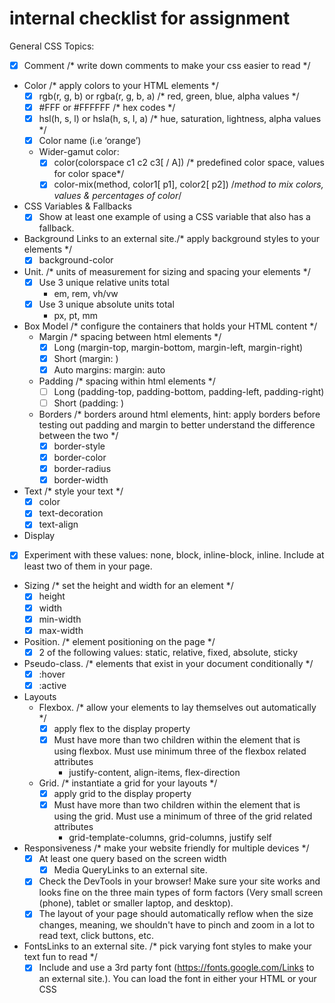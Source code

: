 # internal checklist for assignment 
General CSS Topics: 

- [x] Comment /* write down comments to make your css easier to read */
- Color                                               /* apply colors to your HTML elements */
  - [x] rgb(r, g, b) or rgba(r, g, b, a)     /* red, green, blue, alpha values */
  - [x] #FFF or #FFFFFF                    /* hex codes */
  - [x] hsl(h, s, l) or hsla(h, s, l, a)       /* hue, saturation, lightness, alpha values */
  - [x] Color name (i.e ‘orange’)
  - Wider-gamut color:
    - [x] color(colorspace c1 c2 c3[ / A])     /* predefined color space, values for color space*/
    - [x] color-mix(method, color1[ p1], color2[ p2])   /*method to mix colors, values & percentages of color*/
- CSS Variables & Fallbacks
  - [x] Show at least one example of using a CSS variable that also has a fallback. 
- Background    Links to an external site./* apply background styles to your elements */
  - [x] background-color

- Unit.     /* units of measurement for sizing and spacing your elements */
  - [x] Use 3 unique relative units total
    - em, rem, vh/vw
  - [x] Use 3 unique absolute units total
    - px, pt, mm
- Box Model    /* configure the containers that holds your HTML content */
  - Margin     /* spacing between html elements */
    - [x] Long (margin-top, margin-bottom, margin-left, margin-right)
    - [x] Short (margin: <top> <right> <bottom> <left>)
    - [x] Auto margins: margin: auto
  - Padding     /* spacing within html elements */
    - [ ] Long (padding-top, padding-bottom, padding-left, padding-right)
    - [ ] Short (padding: <top> <right> <bottom> <left>)
  - Borders     /* borders around html elements, hint: apply borders before testing out padding and margin to better understand the difference between the two */
    - [x] border-style
    - [x] border-color
    - [x] border-radius
    - [x] border-width
- Text     /* style your text */
  - [x] color
  - [x] text-decoration
  - [x] text-align
- Display
- [x] Experiment with these values: none, block, inline-block, inline. Include at least two of them in your page.
- Sizing     /* set the height and width for an element */
  - [x] height
  - [x] width
  - [x] min-width    
  - [x] max-width
- Position.     /* element positioning on the page */
  - [x] 2 of the following values: static, relative, fixed, absolute, sticky
- Pseudo-class.     /* elements that exist in your document conditionally */
  - [x] :hover
  - [x] :active
- Layouts
  - Flexbox.   /* allow your elements to lay themselves out automatically */
    - [x] apply flex to the display property
    - [x] Must have more than two children within the element that is using flexbox. Must use minimum three of the flexbox related attributes
      - justify-content, align-items, flex-direction
  - Grid.        /* instantiate a grid for your layouts */
    - [x] apply grid to the display property
    - [x] Must have more than two children within the element that is using the grid. Must use a minimum of three of the grid related attributes
      - grid-template-columns, grid-columns, justify self
- Responsiveness       /* make your website friendly for multiple devices */
  - [x] At least one query based on the screen width
    - [x] Media QueryLinks to an external site.
  - [x] Check the DevTools in your browser! Make sure your site works and looks fine on the three main types of form factors (Very small screen (phone), tablet or smaller laptop, and desktop).
  - [x] The layout of your page should automatically reflow when the size changes, meaning, we shouldn't have to pinch and zoom in a lot to read text, click buttons, etc.
- FontsLinks to an external site.       /* pick varying font styles to make your text fun to read */
  - [x] Include and use a 3rd party font (https://fonts.google.com/Links to an external site.). You can load the font in either your HTML or your CSS